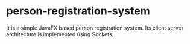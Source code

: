 # person-registration-system
It is a simple JavaFX based person registration system. Its client server architecture is implemented using Sockets.
